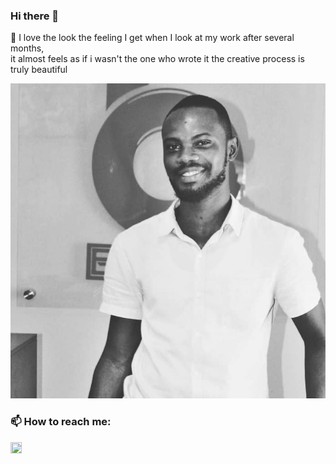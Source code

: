 ### Hi there 👋
 🌱 I love the look the feeling I get when I look at my work after several months,<br> it almost feels as if i wasn't the one who wrote it
    the creative process is truly beautiful
<div style="postion: absolute; top:100; left:0;">
 <img src="git.jpg" alt="Isaac">
 <div>

###  📫 How to reach me:
[<img align="left" style="margin-right: 18px" width="18px" height="18px" src="https://res.cloudinary.com/tutcan/image/upload/v1597102940/facebook-brands.png" />](https://web.facebook.com/kojo53i/)

[<img align="left" style="margin-right: 18px" width="15.75px" height="18px" src="https://res.cloudinary.com/tutcan/image/upload/v1597102940/linkedin-in-brands.png" />](https://www.linkedin.com/in/isaac-yeboah-626b821ab/)

[<img align="left" style="margin-right:18px" width="15.75px" height="18px" src="https://res.cloudinary.com/tutcan/image/upload/v1597102940/instagram-brands.png" />](https://www.instagram.com/kojoyeboah53i/)

